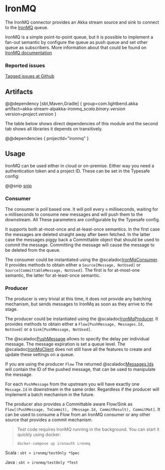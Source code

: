# IronMQ

The IronMQ connector provides an Akka stream source and sink to connect to the [IronMQ](https://www.iron.io/platform/ironmq/) queue.

IronMQ is a simple point-to-point queue, but it is possible to implement a fan-out semantic by configure the queue as push
queue and set other queue as subscribers. More information about that could be found on
[IronMQ documentation](https://www.iron.io/ironmq-fan-out-support/)

### Reported issues

[Tagged issues at Github](https://github.com/akka/alpakka/labels/p%3Aironmq)

## Artifacts

@@dependency [sbt,Maven,Gradle] {
  group=com.lightbend.akka
  artifact=akka-stream-alpakka-ironmq_$scala.binary.version$
  version=$project.version$
}

The table below shows direct dependencies of this module and the second tab shows all libraries it depends on transitively.

@@dependencies { projectId="ironmq" }


## Usage

IronMQ can be used either in cloud or on-premise. Either way you need a authentication token and a project ID. These can
be set in the Typesafe config:

@@snip [snip](/ironmq/src/main/resources/reference.conf)

### Consumer

The consumer is poll based one. It will poll every `n` milliseconds, waiting for `m` milliseconds to consume new messages and
will push them to the downstream. All These parameters are configurable by the Typesafe config.

It supports both at-most-once and at-least-once semantics. In the first case the messages are deleted straight away after
been fetched. In the latter case the messages piggy back a Committable object that should be used to commit the message.
Committing the message will cause the message to be deleted from the queue.

The consumer could be instantiated using the @scaladoc[IronMqConsumer](akka.stream.alpakka.ironmq.scaladsl.IronMqConsumer$).
It provides methods to obtain either a `Source[Message, NotUsed]` or `Source[CommittableMessage, NotUsed]`. The first is
for at-most-one semantic, the latter for at-least-once semantic.

### Producer
The producer is very trivial at this time, it does not provide any batching mechanism, but sends messages to IronMq as
soon as they arrive to the stage.

The producer could be instantiated using the @scaladoc[IronMqProducer](akka.stream.alpakka.ironmq.scaladsl.IronMqProducer$).
It provides methods to obtain either a `Flow[PushMessage, Messages.Id, NotUsed]` or a `Sink[PushMessage, NotUsed]`.

The @scaladoc[PushMessage](akka.stream.alpakka.ironmq.PushMessage) allows to specify the delay per individual message. The
message expiration is set a queue level. The @scaladoc[IronMqClient](akka.stream.alpakka.ironmq.IronMqClient) does not
still have all the features to create and update these settings on a queue.

If you are using the producer `Flow` The returned @scaladoc[Messages.Ids](akka.stream.alpakka.ironmq.Messages$$Id) will
contain the ID of the pushed message, that can be used to manipulate the message.

For each `PushMessage` from the upstream you will have exactly one `Message.Id` in downstream in the same order. Regardless
if the producer will implement a batch mechanism in the future.

The producer also provides a Committable aware Flow/Sink as `Flow[(PushMessage, ToCommit), (Message.Id, CommitResult), CommitMat]`.
It can be used to consume a Flow from an IronMQ consumer or any other source that provides a commit mechanism.

> Test code requires IronMQ running in the background. You can start it quickly using docker:
>
> `docker-compose up ironauth ironmq`

Scala
:   ```
    sbt
    > ironmq/testOnly *Spec
    ```

Java
:   ```
    sbt
    > ironmq/testOnly *Test
    ```
